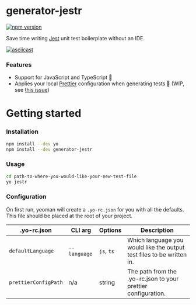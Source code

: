 # generator-jestr

[![npm version](https://badge.fury.io/js/generator-jestr.svg)](https://badge.fury.io/js/generator-jestr)

Save time writing [Jest](https://jestjs.io/) unit test boilerplate without an IDE.

[![asciicast](https://asciinema.org/a/422434.svg)](https://asciinema.org/a/422434)

### Features

- Support for JavaScript and TypeScript 🔨
- Applies your local [Prettier](https://prettier.io/) configuration when generating tests 💅 (WIP, see [this issue](https://github.com/tjmgregory/generator-jestr/issues/5))

# Getting started

### Installation

```sh
npm install --dev yo
npm install --dev generator-jestr
```

### Usage

```sh
cd path-to-where-you-would-like-your-new-test-file
yo jestr
```


### Configuration

On first run, yeoman will create a `.yo-rc.json` for you with all the defaults. This file should be placed at the root of your project.

| .yo-rc.json        | CLI arg    | Options    | Description                                                           |
|--------------------|------------|------------|-----------------------------------------------------------------------|
| `defaultLanguage`    | `--language` | `js`, `ts` | Which language you would like the output test files to be written in. |
| `prettierConfigPath` | n/a        | string     | The path from the .yo-rc.json to your prettier configuration.         |
